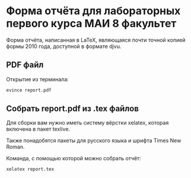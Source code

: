 # Форма отчёта для лабораторных первого курса МАИ 8 факультет

Форма отчёта, написанная в LaTeX, являющаяся почти точной копией формы 2010 года, доступной в формате djvu.

## PDF файл

Открытие из терминала:
```bash
evince report.pdf
```

## Собрать report.pdf из .tex файлов

Для сборки вам нужно иметь систему вёрстки xelatex, которая включена в пакет texlive.

Также понадобятся пакеты для русского языка и шрифта Times New Roman. 

Команда, с помощью которой можно собрать отчёт:
```bash
xelatex report.tex
```


